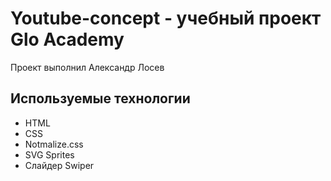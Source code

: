 # Youtube-concept - учебный проект Glo Academy
Проект выполнил Александр Лосев
## Используемые технологии
- HTML
- CSS
- Notmalize.css
- SVG Sprites
- Слайдер Swiper
